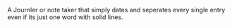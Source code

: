 A Journler or note taker that simply dates and seperates every single entry even if its just one word with solid lines.
